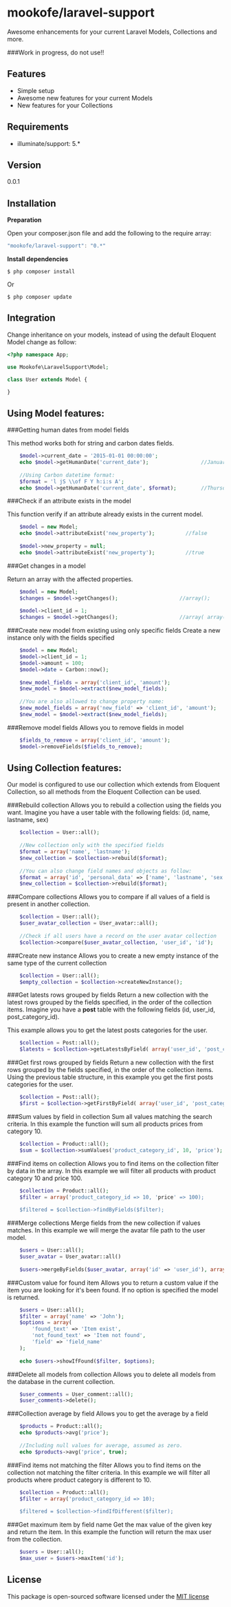 mookofe/laravel-support
=========

Awesome enhancements for your current Laravel Models, Collections and more.

###Work in progress, do not use!!

<!--[![Build Status](https://travis-ci.org/mookofe/tail.svg?branch=master)](https://travis-ci.org/mookofe/tail)
[![Latest Stable Version](https://poser.pugx.org/mookofe/tail/v/stable.svg)](https://packagist.org/packages/mookofe/tail)
[![License](https://poser.pugx.org/mookofe/tail/license.svg)](https://packagist.org/packages/mookofe/tail)
-->

Features
----
  - Simple setup
  - Awesome new features for your current Models
  - New features for your Collections


Requirements
----
  - illuminate/support: 5.*


Version
----
0.0.1


Installation
--------------

**Preparation**

Open your composer.json file and add the following to the require array: 

```js
"mookofe/laravel-support": "0.*"
```

**Install dependencies**

```
$ php composer install
```

Or

```batch
$ php composer update
```


Integration
--------------
Change inheritance on your models, instead of using the default Eloquent Model change as follow:

```php
<?php namespace App;

use Mookofe\LaravelSupport\Model;

class User extends Model {

}

```


Using Model features:
----

###Getting human dates from model fields

This method works both for string and carbon dates fields.

```php
	$model->current_date = '2015-01-01 00:00:00';
	echo $model->getHumanDate('current_date');                 //January 01, 2015
		
	//Using Carbon datetime format:
	$format = 'l jS \\of F Y h:i:s A';
	echo $model->getHumanDate('current_date', $format);        //Thursday 1st of January 01 2015 00:00:00 AM

```


###Check if an attribute exists in the model

This function verify if an attribute already exists in the current model.

```php
	$model = new Model;
	echo $model->attributeExist('new_property');          //false
	
	$model->new_property = null;
	echo $model->attributeExist('new_property');          //true
```

###Get changes in a model

Return an array with the affected properties.

```php
	$model = new Model;
	$changes = $model->getChanges();                    //array();
	
	$model->client_id = 1;
	$changes = $model->getChanges();                    //array( array('field' => 'client_id', 'old_value' => '', 'new_value' => 1) );
```

###Create new model from existing using only specific fields
Create a new instance only with the fields specified

```php
	$model = new Model;
	$model->client_id = 1;
	$model->amount = 100;
	$model->date = Carbon::now();
	
	$new_model_fields = array('client_id', 'amount');
	$new_model = $model->extract($new_model_fields);
	
	//You are also allowed to change property name:
	$new_model_fields = array('new_field' => 'client_id', 'amount');
	$new_model = $model->extract($new_model_fields);
```

###Remove model fields
Allows you to remove fields in model

```php
	$fields_to_remove = array('client_id', 'amount');
	$model->removeFields($fields_to_remove);
```


Using Collection features:
--------------
Our model is configured to use our collection which extends from Eloquent Collection, so all methods from the Eloquent Collection can be used.

###Rebuild collection
Allows you to rebuild a collection using the fields you want. Imagine you have a user table with the following fields: (id, name, lastname, sex)

```php
	$collection = User::all();
	
	//New collection only with the specified fields
	$format = array('name', 'lastname');
	$new_collection = $collection->rebuild($format);
	
	//You can also change field names and objects as follow:
	$format = array('id', 'personal_data' => ['name', 'lastname', 'sex']);
	$new_collection = $collection->rebuild($format);
```

###Compare collections
Allows you to compare if all values of a field is present in another collection. 

```php
	$collection = User::all();
	$user_avatar_collection = User_avatar::all();
		
	//Check if all users have a record on the user avatar collection
	$collection->compare($user_avatar_collection, 'user_id', 'id');        //boolean
```

###Create new instance
Allows you to create a new empty instance of the same type of the current collection 

```php
	$collection = User::all();
	$empty_collection = $collection->createNewInstance();
```

###Get latests rows grouped by fields
Return a new collection with the latest rows grouped by the fields specified, in the order of the collection items. Imagine you have a **post** table with the following fields (id, user_id, post\_category\_id).

This example allows you to get the latest posts categories for the user.

```php
	$collection = Post::all();
	$latests = $collection->getLatestsByField( array('user_id', 'post_category_id') );
```

###Get first rows grouped by fields
Return a new collection with the first rows grouped by the fields specified, in the order of the collection items. Using the previous table structure, in this example you get the first posts categories for the user.

```php
	$collection = Post::all();
	$first = $collection->getFirstByField( array('user_id', 'post_category_id') );
```

###Sum values by field in collection
Sum all values matching the search criteria. In this example the function will sum all products prices from category 10.

```php
	$collection = Product::all();
	$sum = $collection->sumValues('product_category_id', 10, 'price');
```

###Find items on collection
Allows you to find items on the collection filter by data in the array. In this example we will filter all products with product category 10 and price 100.

```php
	$collection = Product::all();
	$filter = array('product_category_id => 10, 'price' => 100);
	
	$filtered = $collection->findByFields($filter);
```

###Merge collections
Merge fields from the new collection if values matches. In this example we will merge the avatar file path to the user model.

```php
	$users = User::all();
	$user_avatar = User_avatar::all()
	
	$users->mergeByFields($user_avatar, array('id' => 'user_id'), array('file_path') );
```

###Custom value for found item
Allows you to return a custom value if the item you are looking for it's been found. If no option is specified the model is returned.

```php
	$users = User::all();
	$filter = array('name' => 'John');
	$options = array(
		'found_text' => 'Item exist',
		'not_found_text' => 'Item not found',
		'field' => 'field_name'
	);
		
	echo $users->showIfFound($filter, $options);
```

###Delete all models from collection
Allows you to delete all models from the database in the current collection.

```php
	$user_comments = User_comment::all();
	$user_comments->delete();
```

###Collection average by field
Allows you to get the average by a field

```php
	$products = Product::all();
	echo $products->avg('price');
	
	//Including null values for average, assumed as zero.
	echo $products->avg('price', true);
```

###Find items not matching the filter
Allows you to find items on the collection not matching the filter criteria. In this example we will filter all products where product category is different to 10.

```php
	$collection = Product::all();
	$filter = array('product_category_id => 10);
	
	$filtered = $collection->findIfDifferent($filter);
```

###Get maximum item by field name
Get the max value of the given key and return the item. In this example the function will return the max user from the collection.

```php
	$users = User::all();
	$max_user = $users->maxItem('id');
```

License
----
This package is open-sourced software licensed under the [MIT license](http://opensource.org/licenses/MIT)